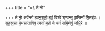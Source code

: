 +++
title = "०६ ते नो"

+++
ते नो॒ अर्व॑न्तो हवन॒श्रुतो॒ हवं॒ विश्वे॑ शृण्वन्तु वा॒जिनो॑ मि॒तद्र॑वः ।  
स॒ह॒स्र॒सा मे॒धसा॑ताविव॒ त्मना॑ म॒हो ये धनं॑ समि॒थेषु॑ जभ्रि॒रे ॥